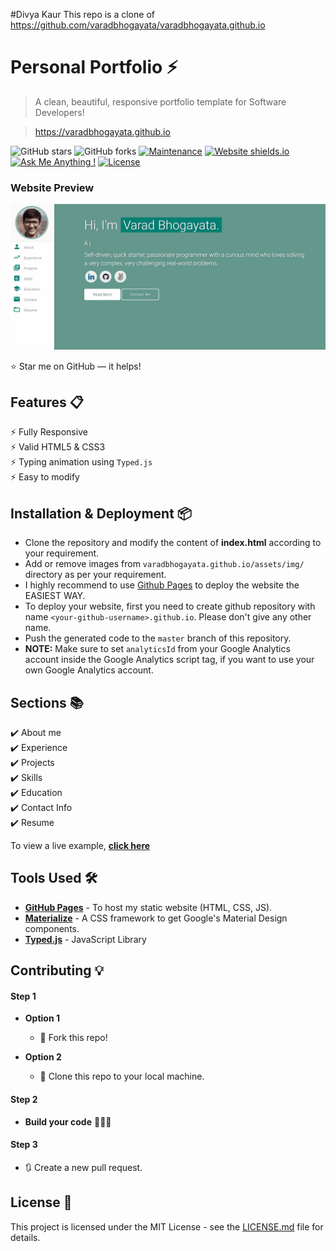 #Divya Kaur 
This repo is a clone of https://github.com/varadbhogayata/varadbhogayata.github.io

# Personal Portfolio ⚡️ 
> A clean, beautiful, responsive portfolio template for Software Developers!

> https://varadbhogayata.github.io

![GitHub stars](https://img.shields.io/github/stars/varadbhogayata/varadbhogayata.github.io) 
![GitHub forks](https://img.shields.io/github/forks/varadbhogayata/varadbhogayata.github.io)
[![Maintenance](https://img.shields.io/badge/maintained-yes-green.svg)](https://github.com/varadbhogayata/varadbhogayata.github.io/commits/master)
[![Website shields.io](https://img.shields.io/badge/website-up-yellow)](http://varadbhogayata.github.io/)
[![Ask Me Anything !](https://img.shields.io/badge/ask%20me-linkedin-1abc9c.svg)](https://www.linkedin.com/in/varadbhogayata/)
[![License](http://img.shields.io/:license-mit-blue.svg?style=flat-square)](http://badges.mit-license.org)

### Website Preview
<p align="center"> 
  <kbd>
    <a href="https://varadbhogayata.github.io" target="_blank"><img src="examples/preview.gif">
  </a>
  </kbd>
</p>

:star: Star me on GitHub — it helps!

## Features 📋
⚡️ Fully Responsive\
⚡️ Valid HTML5 & CSS3\
⚡️ Typing animation using `Typed.js`\
⚡️ Easy to modify

## Installation & Deployment 📦
- Clone the repository and modify the content of <b>index.html</b> according to your requirement.
- Add or remove images from `varadbhogayata.github.io/assets/img/` directory as per your requirement.
- I highly recommend to use [Github Pages](https://create-react-app.dev/docs/deployment/#github-pages) to deploy the website the EASIEST WAY.
- To deploy your website, first you need to create github repository with name `<your-github-username>.github.io`. Please don't give any other name.
- Push the generated code to the `master` branch of this repository.
- <b>NOTE:</b> Make sure to set `analyticsId` from your Google Analytics account inside the Google Analytics script tag, if you want to use your own Google Analytics account.

## Sections 📚
✔️ About me\
✔️ Experience\
✔️ Projects \
✔️ Skills \
✔️ Education\
✔️ Contact Info\
✔️ Resume

To view a live example, **[click here](https://varadbhogayata.github.io/)**

## Tools Used 🛠️
* [<b>GitHub Pages</b>](https://create-react-app.dev/docs/deployment/#github-pages) - To host my static website (HTML, CSS, JS).
* [<b>Materialize</b>](https://materializecss.com/) - A CSS framework to get Google's Material Design components.
* [<b>Typed.js</b>](https://mattboldt.com/demos/typed-js/) - JavaScript Library

## Contributing 💡
#### Step 1

- **Option 1**
    - 🍴 Fork this repo!

- **Option 2**
    - 👯 Clone this repo to your local machine.


#### Step 2

- **Build your code** 🔨🔨🔨

#### Step 3

- 🔃 Create a new pull request.

## License 📄
This project is licensed under the MIT License - see the [LICENSE.md](./LICENSE) file for details.

